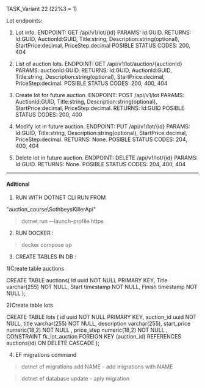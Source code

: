 TASK_Variant 22 (22%3 = 1)

Lot endpoints:

1) Lot info. 
ENDPOINT: GET /api/v1/lot/{id}
PARAMS: Id:GUID.
RETURNS: Id:GUID, AuctionId:GUID, Title:string, Description:string(optional), StartPrice:decimal, PriceStep:decimal
POSIBLE STATUS CODES: 200, 404

2) List of auction lots. 
ENDPOINT: GET /api/v1/lot/auction/{auctionId}
PARAMS: auctionId:GUID.
RETURNS: Id:GUID, AuctionId:GUID, Title:string, Description:string(optional), StartPrice:decimal, PriceStep:decimal.
POSIBLE STATUS CODES: 200, 400, 404

3) Create lot for future auction. 
ENDPOINT: POST /api/v1/lot
PARAMS: AuctionId:GUID, Title:string, Description:string(optional), StartPrice:decimal, PriceStep:decimal.
RETURNS: Id:GUID
POSIBLE STATUS CODES: 200, 400

4) Modify lot in future auction. 
ENDPOINT: PUT /api/v1/lot/{id}
PARAMS: Id:GUID, Title:string, Description:string(optional), StartPrice:decimal, PriceStep:decimal.
RETURNS: None.
POSIBLE STATUS CODES: 204, 400, 404

5) Delete lot in future auction. 
ENDPOINT: DELETE /api/v1/lot/{id}
PARAMS: Id:GUID.
RETURNS: None.
POSIBLE STATUS CODES: 204, 400, 404

___
<h4>Aditional</h4>

1. RUN WITH DOTNET CLI RUN FROM

"auction_course\SothbeysKillerApi"

>dotnet run --launch-profile https


2. RUN DOCKER :

>docker compose up 

3. CREATE TABLES IN DB : 

1)Create table auctions

CREATE TABLE auctions(
    Id uuid NOT NULL PRIMARY KEY,
    Title varchar(255) NOT NULL,
    Start timestamp NOT NULL,
    Finish timestamp NOT NULL
);

2)Create table lots 

CREATE TABLE lots (
    id uuid NOT NULL PRIMARY KEY,
    auction_id uuid NOT NULL,
    title varchar(255) NOT NULL,
    description varchar(255),
    start_price numeric(18,2) NOT NULL ,
    price_step numeric(18,2) NOT NULL ,
    CONSTRAINT fk_lot_auction FOREIGN KEY (auction_id) 
        REFERENCES auctions(id) ON DELETE CASCADE
);

4. EF migrations command

>dotnet ef migrations add NAME - add migrations with NAME

>dotnet ef database update - aply migration